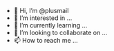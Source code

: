 - 👋 Hi, I’m @plusmail
- 👀 I’m interested in ...
- 🌱 I’m currently learning ...
- 💞️ I’m looking to collaborate on ...
- 📫 How to reach me ...

<!---
plusmail/plusmail is a ✨ special ✨ repository because its `README.md` (this file) appears on your GitHub profile.
You can click the Preview link to take a look at your changes.
--->
